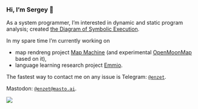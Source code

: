 ### Hi, I’m Sergey 👋

As a system programmer, I’m interested in dynamic and static program analysis;
created [the Diagram of Symbolic
Execution](https://github.com/enzet/symbolic-execution).

In my spare time I’m currently working on
  - map rendreng project [Map Machine](https://github.com/enzet/map-machine)
    (and experimental [OpenMoonMap](https://github.com/enzet/OpenMoonMap) based
    on it),
  - language learning research project [Emmio](https://github.com/enzet/Emmio).

The fastest way to contact me on any issue is Telegram:
[`@enzet`](https://enzet.t.me).

Mastodon: [`@enzet@masto.ai`](https://masto.ai/@enzet).

![](https://hit.yhype.me/github/profile?user_id=2399987)
<!--
[![Anurag's GitHub stats](https://github-readme-stats.vercel.app/api?username=enzet)](https://github.com/anuraghazra/github-readme-stats)
[![Top Langs](https://github-readme-stats.vercel.app/api/top-langs/?username=enzet&layout=compact)](https://github.com/anuraghazra/github-readme-stats)
-->

